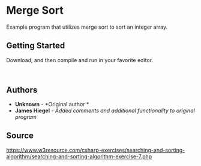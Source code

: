 # Merge Sort

Example program that utilizes merge sort to sort an integer array.

## Getting Started

Download, and then compile and run in your favorite editor.

## 
![]()

## Authors

* **Unknown** - *Original author *
* **James Hiegel** - *Added comments and additional functionality to original program*

## Source

https://www.w3resource.com/csharp-exercises/searching-and-sorting-algorithm/searching-and-sorting-algorithm-exercise-7.php